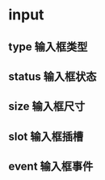# input
## type 输入框类型
<demo src='./demos/index.vue'></demo>


## status 输入框状态
<demo src='./demos/status.vue'></demo>


## size 输入框尺寸
<demo src='./demos/size.vue'></demo>


## slot 输入框插槽
<demo src='./demos/slot.vue'></demo>


## event 输入框事件
<demo src='./demos/event.vue'></demo>